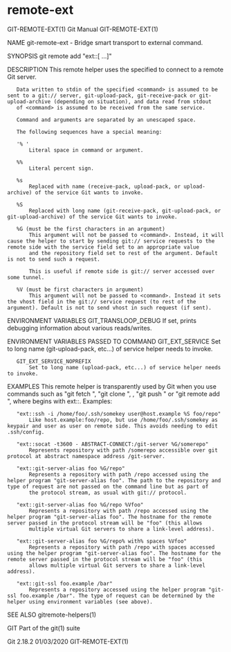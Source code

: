  # remote-ext 
GIT-REMOTE-EXT(1)                                                                                 Git Manual                                                                                GIT-REMOTE-EXT(1)

NAME
       git-remote-ext - Bridge smart transport to external command.

SYNOPSIS
       git remote add <nick> "ext::<command>[ <arguments>...]"

DESCRIPTION
       This remote helper uses the specified <command> to connect to a remote Git server.

       Data written to stdin of the specified <command> is assumed to be sent to a git:// server, git-upload-pack, git-receive-pack or git-upload-archive (depending on situation), and data read from stdout
       of <command> is assumed to be received from the same service.

       Command and arguments are separated by an unescaped space.

       The following sequences have a special meaning:

       '% '
           Literal space in command or argument.

       %%
           Literal percent sign.

       %s
           Replaced with name (receive-pack, upload-pack, or upload-archive) of the service Git wants to invoke.

       %S
           Replaced with long name (git-receive-pack, git-upload-pack, or git-upload-archive) of the service Git wants to invoke.

       %G (must be the first characters in an argument)
           This argument will not be passed to <command>. Instead, it will cause the helper to start by sending git:// service requests to the remote side with the service field set to an appropriate value
           and the repository field set to rest of the argument. Default is not to send such a request.

           This is useful if remote side is git:// server accessed over some tunnel.

       %V (must be first characters in argument)
           This argument will not be passed to <command>. Instead it sets the vhost field in the git:// service request (to rest of the argument). Default is not to send vhost in such request (if sent).

ENVIRONMENT VARIABLES
       GIT_TRANSLOOP_DEBUG
           If set, prints debugging information about various reads/writes.

ENVIRONMENT VARIABLES PASSED TO COMMAND
       GIT_EXT_SERVICE
           Set to long name (git-upload-pack, etc...) of service helper needs to invoke.

       GIT_EXT_SERVICE_NOPREFIX
           Set to long name (upload-pack, etc...) of service helper needs to invoke.

EXAMPLES
       This remote helper is transparently used by Git when you use commands such as "git fetch <URL>", "git clone <URL>", , "git push <URL>" or "git remote add <nick> <URL>", where <URL> begins with
       ext::. Examples:

       "ext::ssh -i /home/foo/.ssh/somekey user@host.example %S foo/repo"
           Like host.example:foo/repo, but use /home/foo/.ssh/somekey as keypair and user as user on remote side. This avoids needing to edit .ssh/config.

       "ext::socat -t3600 - ABSTRACT-CONNECT:/git-server %G/somerepo"
           Represents repository with path /somerepo accessible over git protocol at abstract namespace address /git-server.

       "ext::git-server-alias foo %G/repo"
           Represents a repository with path /repo accessed using the helper program "git-server-alias foo". The path to the repository and type of request are not passed on the command line but as part of
           the protocol stream, as usual with git:// protocol.

       "ext::git-server-alias foo %G/repo %Vfoo"
           Represents a repository with path /repo accessed using the helper program "git-server-alias foo". The hostname for the remote server passed in the protocol stream will be "foo" (this allows
           multiple virtual Git servers to share a link-level address).

       "ext::git-server-alias foo %G/repo% with% spaces %Vfoo"
           Represents a repository with path /repo with spaces accessed using the helper program "git-server-alias foo". The hostname for the remote server passed in the protocol stream will be "foo" (this
           allows multiple virtual Git servers to share a link-level address).

       "ext::git-ssl foo.example /bar"
           Represents a repository accessed using the helper program "git-ssl foo.example /bar". The type of request can be determined by the helper using environment variables (see above).

SEE ALSO
       gitremote-helpers(1)

GIT
       Part of the git(1) suite

Git 2.18.2                                                                                        01/03/2020                                                                                GIT-REMOTE-EXT(1)
